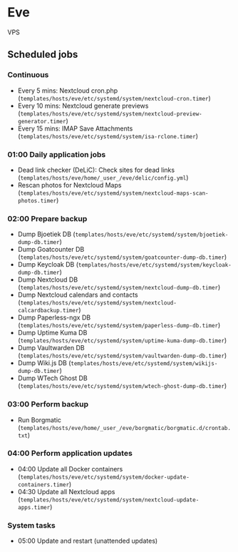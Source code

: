 # Eve

VPS

## Scheduled jobs

### Continuous

- Every 5 mins: Nextcloud cron.php (`templates/hosts/eve/etc/systemd/system/nextcloud-cron.timer`)
- Every 10 mins: Nextcloud generate previews (`templates/hosts/eve/etc/systemd/system/nextcloud-preview-generator.timer`)
- Every 15 mins: IMAP Save Attachments (`templates/hosts/eve/etc/systemd/system/isa-rclone.timer`)

### 01:00 Daily application jobs

- Dead link checker (DeLiC): Check sites for dead links (`templates/hosts/eve/home/_user_/eve/delic/config.yml`)
- Rescan photos for Nextcloud Maps (`templates/hosts/eve/etc/systemd/system/nextcloud-maps-scan-photos.timer`)

### 02:00 Prepare backup

- Dump Bjoetiek DB (`templates/hosts/eve/etc/systemd/system/bjoetiek-dump-db.timer`)
- Dump Goatcounter DB (`templates/hosts/eve/etc/systemd/system/goatcounter-dump-db.timer`)
- Dump Keycloak DB (`templates/hosts/eve/etc/systemd/system/keycloak-dump-db.timer`)
- Dump Nextcloud DB (`templates/hosts/eve/etc/systemd/system/nextcloud-dump-db.timer`)
- Dump Nextcloud calendars and contacts (`templates/hosts/eve/etc/systemd/system/nextcloud-calcardbackup.timer`)
- Dump Paperless-ngx DB (`templates/hosts/eve/etc/systemd/system/paperless-dump-db.timer`)
- Dump Uptime Kuma DB (`templates/hosts/eve/etc/systemd/system/uptime-kuma-dump-db.timer`)
- Dump Vaultwarden DB (`templates/hosts/eve/etc/systemd/system/vaultwarden-dump-db.timer`)
- Dump Wiki.js DB (`templates/hosts/eve/etc/systemd/system/wikijs-dump-db.timer`)
- Dump WTech Ghost DB (`templates/hosts/eve/etc/systemd/system/wtech-ghost-dump-db.timer`)

### 03:00 Perform backup

- Run Borgmatic (`templates/hosts/eve/home/_user_/eve/borgmatic/borgmatic.d/crontab.txt`)

### 04:00 Perform application updates

- 04:00 Update all Docker containers (`templates/hosts/eve/etc/systemd/system/docker-update-containers.timer`)
- 04:30 Update all Nextcloud apps (`templates/hosts/eve/etc/systemd/system/nextcloud-update-apps.timer`)

### System tasks

- 05:00 Update and restart (unattended updates)
